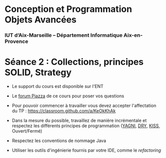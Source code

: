 # Conception et Programmation Objets Avancées

### IUT d’Aix-Marseille – Département Informatique Aix-en-Provence

# Séance 2 : Collections, principes SOLID, Strategy


* Le support du cours est disponible sur l'ENT
* Le [forum Piazza](https://piazza.com/univ-amu.fr/fall2017/m3105/home) de ce cours pour poser vos questions
* Pour pouvoir commencer à travailler vous devez accepter l'affectation du TP : https://classroom.github.com/a/KeOkKhAk

* Dans la mesure du possible, travaillez de manière incrémentale et  respectez les différents principes de programmation ([YAGNI](https://en.wikipedia.org/wiki/You_aren%27t_gonna_need_it), [DRY](https://en.wikipedia.org/wiki/Don't_repeat_yourself), [KISS](https://en.wikipedia.org/wiki/KISS_principle), Ouvert/Fermé)
* Respectez les conventions de nommage Java
* Utiliser les outils d'ingénierie fournis par votre IDE, comme le *refactoring*

